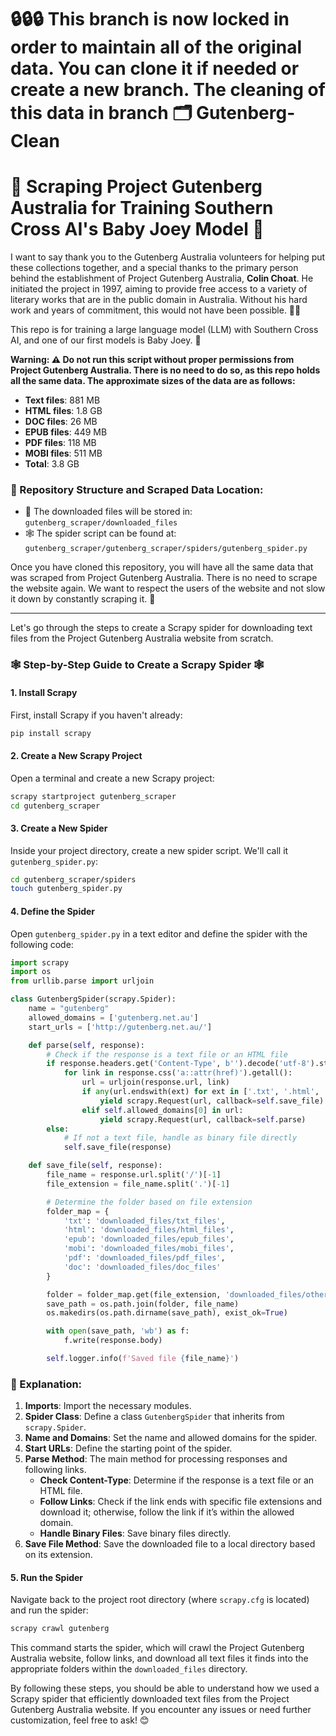 # 🔒🔒🔒 This branch is now locked in order to maintain all of the original data. You can clone it if needed or create a new branch. The cleaning of this data in branch  🗂️  **Gutenberg-Clean** 


# 🌟 Scraping Project Gutenberg Australia for Training Southern Cross AI's Baby Joey Model 🌟

I want to say thank you to the Gutenberg Australia volunteers for helping put these collections together, and a special thanks to the primary person behind the establishment of Project Gutenberg Australia, **Colin Choat**. He initiated the project in 1997, aiming to provide free access to a variety of literary works that are in the public domain in Australia. Without his hard work and years of commitment, this would not have been possible. 🙏😊

This repo is for training a large language model (LLM) with Southern Cross AI, and one of our first models is Baby Joey. 🐨

**Warning: ⚠️ Do not run this script without proper permissions from Project Gutenberg Australia. There is no need to do so, as this repo holds all the same data. The approximate sizes of the data are as follows:**

- **Text files**: 881 MB
- **HTML files**: 1.8 GB
- **DOC files**: 26 MB
- **EPUB files**: 449 MB
- **PDF files**: 118 MB
- **MOBI files**: 511 MB
- **Total**: 3.8 GB

### 📂 Repository Structure and Scraped Data Location:

- 📂 The downloaded files will be stored in: `gutenberg_scraper/downloaded_files`
- 🕸️ The spider script can be found at: `gutenberg_scraper/gutenberg_scraper/spiders/gutenberg_spider.py`

Once you have cloned this repository, you will have all the same data that was scraped from Project Gutenberg Australia. There is no need to scrape the website again. We want to respect the users of the website and not slow it down by constantly scraping it. 🙌

---

Let's go through the steps to create a Scrapy spider for downloading text files from the Project Gutenberg Australia website from scratch.

### 🕸️ Step-by-Step Guide to Create a Scrapy Spider 🕸️

#### 1. Install Scrapy

First, install Scrapy if you haven't already:

```sh
pip install scrapy
```

#### 2. Create a New Scrapy Project

Open a terminal and create a new Scrapy project:

```sh
scrapy startproject gutenberg_scraper
cd gutenberg_scraper
```

#### 3. Create a New Spider

Inside your project directory, create a new spider script. We'll call it `gutenberg_spider.py`:

```sh
cd gutenberg_scraper/spiders
touch gutenberg_spider.py
```

#### 4. Define the Spider

Open `gutenberg_spider.py` in a text editor and define the spider with the following code:

```python
import scrapy
import os
from urllib.parse import urljoin

class GutenbergSpider(scrapy.Spider):
    name = "gutenberg"
    allowed_domains = ['gutenberg.net.au']
    start_urls = ['http://gutenberg.net.au/']

    def parse(self, response):
        # Check if the response is a text file or an HTML file
        if response.headers.get('Content-Type', b'').decode('utf-8').startswith('text'):
            for link in response.css('a::attr(href)').getall():
                url = urljoin(response.url, link)
                if any(url.endswith(ext) for ext in ['.txt', '.html', '.epub', '.mobi', '.pdf', '.doc']):
                    yield scrapy.Request(url, callback=self.save_file)
                elif self.allowed_domains[0] in url:
                    yield scrapy.Request(url, callback=self.parse)
        else:
            # If not a text file, handle as binary file directly
            self.save_file(response)

    def save_file(self, response):
        file_name = response.url.split('/')[-1]
        file_extension = file_name.split('.')[-1]

        # Determine the folder based on file extension
        folder_map = {
            'txt': 'downloaded_files/txt_files',
            'html': 'downloaded_files/html_files',
            'epub': 'downloaded_files/epub_files',
            'mobi': 'downloaded_files/mobi_files',
            'pdf': 'downloaded_files/pdf_files',
            'doc': 'downloaded_files/doc_files'
        }

        folder = folder_map.get(file_extension, 'downloaded_files/others')
        save_path = os.path.join(folder, file_name)
        os.makedirs(os.path.dirname(save_path), exist_ok=True)

        with open(save_path, 'wb') as f:
            f.write(response.body)

        self.logger.info(f'Saved file {file_name}')
```

### 📝 Explanation:

1. **Imports**: Import the necessary modules.
2. **Spider Class**: Define a class `GutenbergSpider` that inherits from `scrapy.Spider`.
3. **Name and Domains**: Set the name and allowed domains for the spider.
4. **Start URLs**: Define the starting point of the spider.
5. **Parse Method**: The main method for processing responses and following links.
   - **Check Content-Type**: Determine if the response is a text file or an HTML file.
   - **Follow Links**: Check if the link ends with specific file extensions and download it; otherwise, follow the link if it’s within the allowed domain.
   - **Handle Binary Files**: Save binary files directly.
6. **Save File Method**: Save the downloaded file to a local directory based on its extension.

#### 5. Run the Spider

Navigate back to the project root directory (where `scrapy.cfg` is located) and run the spider:

```sh
scrapy crawl gutenberg
```

This command starts the spider, which will crawl the Project Gutenberg Australia website, follow links, and download all text files it finds into the appropriate folders within the `downloaded_files` directory.

By following these steps, you should be able to understand how we used a Scrapy spider that efficiently downloaded text files from the Project Gutenberg Australia website. If you encounter any issues or need further customization, feel free to ask! 😊
